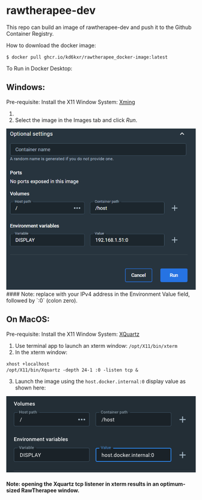 # rawtherapee-dev
This repo can build an image of rawtherapee-dev and push it to the Github Container Registry.

How to download the docker image:
```
$ docker pull ghcr.io/kd6kxr/rawtherapee_docker-image:latest
```

To Run in Docker Desktop:

## Windows:
Pre-requisite: Install the X11 Window System: [Xming](http://www.straightrunning.com/XmingNotes/)

1. 
2. Select the image in the Images tab and click *Run*.
<img src="docker-optional-settings.png"  width="550">
#### Note: replace with your IPv4 address in the Environment Value field, followed by `:0` (colon zero).

## On MacOS:
Pre-requisite: Install the X11 Window System: [XQuartz](https://www.xquartz.org)
1. Use terminal app to launch an xterm window: `/opt/X11/bin/xterm`
2. In the xterm window:
```
xhost +localhost
/opt/X11/bin/Xquartz -depth 24-1 :0 -listen tcp &
```
3. Launch the image using the `host.docker.internal:0` display value as shown here:
<img src="mac-docker-options.png"  width="550">

#### Note: opening the Xquartz tcp listener in xterm results in an optimum-sized RawTherapee window.
